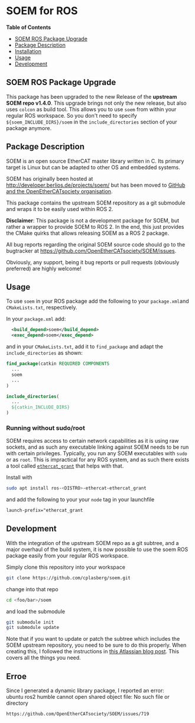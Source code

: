 # SOEM for ROS

**Table of Contents**

- [SOEM ROS Package Upgrade](#SOEM-ROS-Package-Upgrade)
- [Package Description](#Package-Description)
- [Installation](#Installation)
- [Usage](#Usage)
- [Development](#Development)

## SOEM ROS Package Upgrade
This package has been upgraded to the new Release of the **upstream SOEM repo v1.4.0**.
This upgrade brings not only the new release, but also uses `colcon` as build tool.
This allows you to use `soem` from within your regular ROS workspace.
So you don't need to specify `${soem_INCLUDE_DIRS}/soem` in the `include_directories` section of your package anymore.

## Package Description

SOEM is an open source EtherCAT master library written in C.
Its primary target is Linux but can be adapted to other OS and embedded systems.

SOEM has originally been hosted at http://developer.berlios.de/projects/soem/
but has been moved to [GitHub and the OpenEtherCATsociety organisation](
https://github.com/OpenEtherCATsociety/SOEM).

This package contains the upstream SOEM repository as a git submodule and wraps it to be easily used within ROS 2.

**Disclaimer**:
This package is not a development package for SOEM, but rather a wrapper to provide SOEM to ROS 2.
In the end, this just provides the CMake quirks that allows releasing SOEM as a ROS 2 package.

All bug reports regarding the original SOEM source code should go to the bugtracker at
https://github.com/OpenEtherCATsociety/SOEM/issues.

Obviously, any support, being it bug reports or pull requests (obviously preferred) are highly welcome!

## Usage

To use `soem` in your ROS package add the following to your `package.xml`and `CMakeLists.txt`, respectively.

In your `package.xml` add:

```xml
  <build_depend>soem</build_depend>
  <exec_depend>soem</exec_depend>
```

and in your `CMakeLists.txt`, add it to `find_package` and adapt the `include_directories` as shown:

```CMake
find_package(catkin REQUIRED COMPONENTS
  ...
  soem
  ...
)

include_directories(
  ...
  ${catkin_INCLUDE_DIRS}
)
```

### Running without sudo/root
SOEM requires access to certain network capabilities as it is using raw sockets, and as such any executable linking
against SOEM needs to be run with certain privileges.
Typically, you run any SOEM executables with `sudo` or as `root`.
This is impractical for any ROS system, and as such there exists a tool called
[`ethercat_grant`](https://github.com/shadow-robot/ethercat_grant) that helps with that.

Install with
```bash
sudo apt install ros-<DISTRO>-ethercat-ethercat_grant
```
and add the following to your your `node` tag in your launchfile
```xml
launch-prefix="ethercat_grant
```

## Development

With the integration of the upstream SOEM repo as a git subtree, and a major overhaul of the build system,
it is now possible to use the soem ROS package easily from your regular ROS workspace.

Simply clone this repository into your workspace
```bash
git clone https://github.com/cplasberg/soem.git
```
change into that repo
```bash
cd <foo/bar>/soem
```
and load the submodule
```bash
git submodule init
git submodule update
```

Note that if you want to update or patch the subtree which includes the SOEM upstream repository, you need to be sure
to do this properly.
When creating this, I followed the instructions in
[this Atlassian blog post](https://www.atlassian.com/blog/git/alternatives-to-git-submodule-git-subtree).
This covers all the things you need.

## Erroe
Since I generated a dynamic library package, I reported an error:  
      ubuntu ros2 humble cannot open shared object file: No such file or directory
```bash
https://github.com/OpenEtherCATsociety/SOEM/issues/719
```
